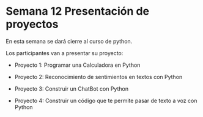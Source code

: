 # Semana 12 Presentación de proyectos

En esta semana se dará cierre al curso de python.

Los participantes van a presentar su proyecto:

* Proyecto 1: Programar una Calculadora en Python

* Proyecto 2: Reconocimiento de sentimientos en textos con Python

* Proyecto 3: Construir un ChatBot con Python

* Proyecto 4: Construir un código que te permite pasar de texto a voz con Python
